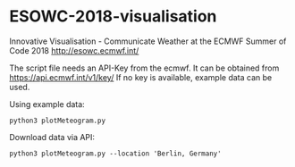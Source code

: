 # ESOWC-2018-visualisation
Innovative Visualisation - Communicate Weather at the ECMWF Summer of Code 2018
http://esowc.ecmwf.int/

The script file needs an API-Key from the ecmwf. It can be obtained from https://api.ecmwf.int/v1/key/
If no key is available, example data can be used.

Using example data:
```
python3 plotMeteogram.py
```

Download data via API:
```
python3 plotMeteogram.py --location 'Berlin, Germany'
```
